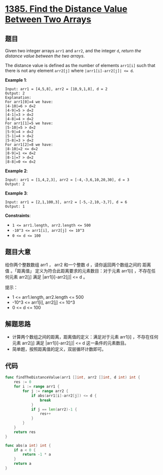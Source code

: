 # [1385. Find the Distance Value Between Two Arrays](https://leetcode.com/problems/find-the-distance-value-between-two-arrays/)


## 题目

Given two integer arrays `arr1` and `arr2`, and the integer `d`, *return the distance value between the two arrays*.

The distance value is defined as the number of elements `arr1[i]` such that there is not any element `arr2[j]` where `|arr1[i]-arr2[j]| <= d`.

**Example 1**:

```
Input: arr1 = [4,5,8], arr2 = [10,9,1,8], d = 2
Output: 2
Explanation: 
For arr1[0]=4 we have: 
|4-10|=6 > d=2 
|4-9|=5 > d=2 
|4-1|=3 > d=2 
|4-8|=4 > d=2 
For arr1[1]=5 we have: 
|5-10|=5 > d=2 
|5-9|=4 > d=2 
|5-1|=4 > d=2 
|5-8|=3 > d=2
For arr1[2]=8 we have:
|8-10|=2 <= d=2
|8-9|=1 <= d=2
|8-1|=7 > d=2
|8-8|=0 <= d=2
```

**Example 2**:

```
Input: arr1 = [1,4,2,3], arr2 = [-4,-3,6,10,20,30], d = 3
Output: 2
```

**Example 3**:

```
Input: arr1 = [2,1,100,3], arr2 = [-5,-2,10,-3,7], d = 6
Output: 1
```

**Constraints**:

- `1 <= arr1.length, arr2.length <= 500`
- `-10^3 <= arr1[i], arr2[j] <= 10^3`
- `0 <= d <= 100`


## 题目大意

给你两个整数数组 arr1 ， arr2 和一个整数 d ，请你返回两个数组之间的 距离值 。「距离值」 定义为符合此距离要求的元素数目：对于元素 arr1[i] ，不存在任何元素 arr2[j] 满足 |arr1[i]-arr2[j]| <= d 。

提示：

- 1 <= arr1.length, arr2.length <= 500
- -10^3 <= arr1[i], arr2[j] <= 10^3
- 0 <= d <= 100


## 解题思路

- 计算两个数组之间的距离，距离值的定义：满足对于元素 arr1[i] ，不存在任何元素 arr2[j] 满足 |arr1[i]-arr2[j]| <= d 这一条件的元素数目。
- 简单题，按照距离值的定义，双层循环计数即可。

## 代码

```go
func findTheDistanceValue(arr1 []int, arr2 []int, d int) int {
	res := 0
	for i := range arr1 {
		for j := range arr2 {
			if abs(arr1[i]-arr2[j]) <= d {
				break
			}
			if j == len(arr2)-1 {
				res++
			}
		}
	}
	return res
}

func abs(a int) int {
	if a < 0 {
		return -1 * a
	}
	return a
}
```